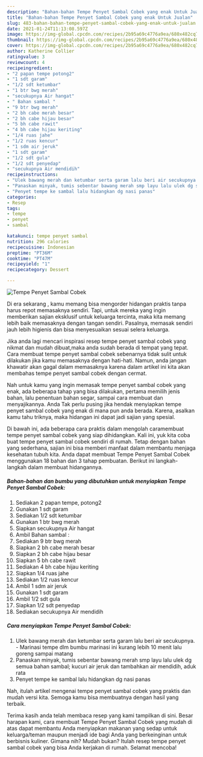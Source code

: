 ```yaml
---
description: "Bahan-bahan Tempe Penyet Sambal Cobek yang enak Untuk Jualan"
title: "Bahan-bahan Tempe Penyet Sambal Cobek yang enak Untuk Jualan"
slug: 483-bahan-bahan-tempe-penyet-sambal-cobek-yang-enak-untuk-jualan
date: 2021-01-24T11:13:08.597Z
image: https://img-global.cpcdn.com/recipes/2b95a69c4776a9ea/680x482cq70/tempe-penyet-sambal-cobek-foto-resep-utama.jpg
thumbnail: https://img-global.cpcdn.com/recipes/2b95a69c4776a9ea/680x482cq70/tempe-penyet-sambal-cobek-foto-resep-utama.jpg
cover: https://img-global.cpcdn.com/recipes/2b95a69c4776a9ea/680x482cq70/tempe-penyet-sambal-cobek-foto-resep-utama.jpg
author: Katherine Collier
ratingvalue: 3
reviewcount: 4
recipeingredient:
- "2 papan tempe potong2"
- "1 sdt garam"
- "1/2 sdt ketumbar"
- "1 btr bwg merah"
- "secukupnya Air hangat"
- " Bahan sambal "
- "9 btr bwg merah"
- "2 bh cabe merah besar"
- "2 bh cabe hijau besar"
- "5 bh cabe rawit"
- "4 bh cabe hijau keriting"
- "1/4 ruas jahe"
- "1/2 ruas kencur"
- "1 sdm air jeruk"
- "1 sdt garam"
- "1/2 sdt gula"
- "1/2 sdt penyedap"
- "secukupnya Air mendidih"
recipeinstructions:
- "Ulek bawang merah dan ketumbar serta garam lalu beri air secukupnya. Marinasi tempe dlm bumbu marinasi ini kurang lebih 10 menit lalu goreng sampai matang"
- "Panaskan minyak, tumis sebentar bawang merah smp layu lalu ulek dg semua bahan sambal; kucuri air jeruk dan tambahkan air mendidih, aduk rata"
- "Penyet tempe ke sambal lalu hidangkan dg nasi panas"
categories:
- Resep
tags:
- tempe
- penyet
- sambal

katakunci: tempe penyet sambal 
nutrition: 296 calories
recipecuisine: Indonesian
preptime: "PT36M"
cooktime: "PT47M"
recipeyield: "1"
recipecategory: Dessert

---
```



![Tempe Penyet Sambal Cobek](https://img-global.cpcdn.com/recipes/2b95a69c4776a9ea/680x482cq70/tempe-penyet-sambal-cobek-foto-resep-utama.jpg)

Di era  sekarang , kamu memang bisa mengorder hidangan praktis tanpa harus repot memasaknya sendiri. Tapi, untuk mereka yang ingin memberikan sajian eksklusif untuk keluarga tercinta, maka kita memang lebih baik memasaknya dengan tangan sendiri. Pasalnya, memasak sendiri jauh lebih higienis dan bisa menyesuaikan sesuai selera keluarga.

Jika anda lagi mencari inspirasi resep tempe penyet sambal cobek yang nikmat dan mudah dibuat,maka anda sudah berada di tempat yang tepat. Cara membuat tempe penyet sambal cobek  sebenarnya tidak sulit untuk dilakukan jika kamu memasaknya dengan hati-hati. Namun, anda jangan khawatir akan gagal dalam memasaknya 
karena dalam artikel ini kita akan membahas tempe penyet sambal cobek dengan cermat.  



Nah untuk kamu yang ingin memasak tempe penyet sambal cobek yang enak, ada beberapa tahap yang bisa dilakukan, pertama memilih jenis bahan, lalu penentuan bahan segar, sampai cara membuat dan menyajikannya. Anda Tak perlu pusing jika hendak menyiapkan tempe penyet sambal cobek yang enak di mana pun anda berada. Karena, asalkan kamu  tahu triknya, maka hidangan ini dapat jadi sajian yang spesial.

Di bawah ini, ada beberapa cara praktis  dalam mengolah caramembuat tempe penyet sambal cobek yang siap dihidangkan. Kali ini, yuk kita coba buat tempe penyet sambal cobek sendiri di rumah. Tetap dengan bahan yang sederhana, sajian ini bisa memberi manfaat dalam membantu menjaga kesehatan tubuh kita. Anda dapat membuat Tempe Penyet Sambal Cobek menggunakan 18 bahan dan 3 tahap pembuatan. Berikut ini langkah-langkah dalam membuat hidangannya.

<!--inarticleads1-->

##### Bahan-bahan dan bumbu yang dibutuhkan untuk menyiapkan Tempe Penyet Sambal Cobek:

1. Sediakan 2 papan tempe, potong2
1. Gunakan 1 sdt garam
1. Sediakan 1/2 sdt ketumbar
1. Gunakan 1 btr bwg merah
1. Siapkan secukupnya Air hangat
1. Ambil  Bahan sambal :
1. Sediakan 9 btr bwg merah
1. Siapkan 2 bh cabe merah besar
1. Siapkan 2 bh cabe hijau besar
1. Siapkan 5 bh cabe rawit
1. Sediakan 4 bh cabe hijau keriting
1. Siapkan 1/4 ruas jahe
1. Sediakan 1/2 ruas kencur
1. Ambil 1 sdm air jeruk
1. Gunakan 1 sdt garam
1. Ambil 1/2 sdt gula
1. Siapkan 1/2 sdt penyedap
1. Sediakan secukupnya Air mendidih




<!--inarticleads2-->

##### Cara menyiapkan Tempe Penyet Sambal Cobek:

1. Ulek bawang merah dan ketumbar serta garam lalu beri air secukupnya. - Marinasi tempe dlm bumbu marinasi ini kurang lebih 10 menit lalu goreng sampai matang
1. Panaskan minyak, tumis sebentar bawang merah smp layu lalu ulek dg semua bahan sambal; kucuri air jeruk dan tambahkan air mendidih, aduk rata
1. Penyet tempe ke sambal lalu hidangkan dg nasi panas




Nah, itulah artikel mengenai  tempe penyet sambal cobek  yang praktis dan mudah versi kita. Semoga kamu bisa membuatnya dengan hasil yang terbaik. 

Terima kasih anda telah membaca resep yang kami tampilkan di sini. Besar harapan kami, cara membuat  Tempe Penyet Sambal Cobek yang mudah di atas dapat membantu Anda menyiapkan makanan yang sedap untuk keluarga/teman maupun menjadi ide bagi Anda yang berkeinginan untuk berbisnis kuliner. Gimana nih? Mudah bukan? Itulah resep tempe penyet sambal cobek yang bisa Anda kerjakan di rumah. Selamat mencoba!

